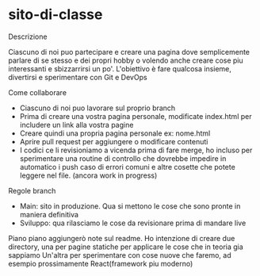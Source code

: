 # sito-di-classe

Descrizione

Ciascuno di noi puo partecipare e creare una pagina dove semplicemente parlare di se stesso e dei propri hobby
o volendo anche creare cose piu interessanti e sbizzarrirsi un po'.
L'obiettivo è fare qualcosa insieme, divertirsi e sperimentare con Git e DevOps

Come collaborare

- Ciascuno di noi puo lavorare sul proprio branch
- Prima di creare una vostra pagina personale, modificate index.html per includere un link alla vostra pagine
- Creare quindi una propria pagina personale ex: nome.html
- Aprire pull request per aggiungere o modificare contenuti
- I codici ce li revisioniamo a vicenda prima di fare merge, ho incluso per sperimentare una routine di controllo che dovrebbe impedire in automatico i push
  caso di errori comuni e altre cosette che potete leggere nel file. (ancora work in progress)

Regole branch

- Main: sito in produzione. Qua si mettono le cose che sono pronte in maniera definitiva
- Sviluppo: qua rilasciamo le cose da revisionare prima di mandare live

Piano piano aggiungerò note sul readme. Ho intenzione di creare due directory, una per pagine statiche per applicare le cose che in teoria gia sappiamo
Un'altra per sperimentare con cose nuove che faremo, ad esempio prossimamente React(framework piu moderno)
